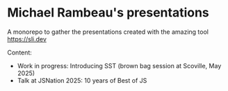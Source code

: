 # Michael Rambeau's presentations

A monorepo to gather the presentations created with the amazing tool https://sli.dev

Content:

- Work in progress: Introducing SST (brown bag session at Scoville, May 2025)
- Talk at JSNation 2025: 10 years of Best of JS

